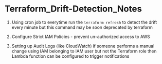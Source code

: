 # Terraform_Drift-Detection_Notes

1. Using cron job to everytime run the `terraform refresh` to detect the drift every minute but this command may be soon deprecated by terraform 

2. Configure Strict IAM Policies - prevent un-authorized access to AWS

3. Setting up Audit Logs (like CloudWatch) if someone performs a manual change using IAM belonging to IAM user but not the Terraform role then Lambda function can be configured to trigger notifications
